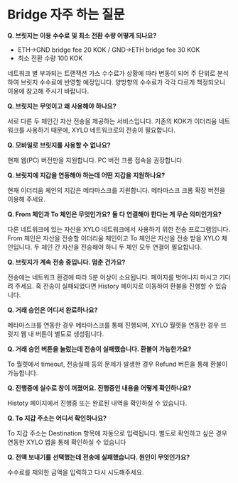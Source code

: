 # Bridge 자주 하는 질문

**Q. 브릿지는 이용 수수료 및 최소 전환 수량 어떻게 되나요?**&#x20;

* ETH->GND bridge fee 20 KOK / GND->ETH bridge fee 30 KOK&#x20;
* 최소 전환 수량 100 KOK&#x20;

네트워크 별 부과되는 트랜잭션 가스 수수료가 상황에 따라 변동이 되어 주 단위로 분석하여 브릿지 수수료에 반영할 예정입니다. 양방향의 수수료가 각각 다르게 책정되오니 이용에 참고해 주시기 바랍니다.

**Q. 브릿지는 무엇이고 왜 사용해야 하나요?**&#x20;

서로 다른 두 체인간 자산 전송을 제공하는 서비스입니다. 기존의 KOK가 이더리움 네트워크를 사용하기 때문에, XYLO 네트워크로의 전송이 필요합니다.

**Q. 모바일로 브릿지를 사용할 수 없나요?**&#x20;

현재 웹(PC) 버전만을 지원합니다. PC 버전 크롬 접속을 권장합니다.

**Q. 브릿지에 지갑을 연동해야 하는데 어떤 지갑을 지원하나요?**&#x20;

현재 이더리움 체인의 지갑은 메타마스크를 지원합니다. 메타마스크 크롬 확장 버전을 이용해 주세요.

**Q. From 체인과 To 체인은 무엇인가요? 둘 다 연결해야 한다는 게 무슨 의미인가요?**&#x20;

다른 네트워크에 있는 자산을 XYLO 네트워크에서 사용하기 위한 전송 프로그램입니다. From 체인은 자산을 전송할 이더리움 체인이고 To 체인은 자산을 전송 받을 XYLO 체인입니다. 두 체인 간 자산을 전송해야 하니 두 체인 모두 연결이 필요합니다.

**Q. 브릿지가 계속 전송 중입니다. 멈춘 건가요?**&#x20;

전송에는 네트워크 환경에 따라 5분 이상이 소요됩니다. 페이지를 벗어나지 마시고 기다려 주세요. 혹 전송이 실패되었다면 History 페이지로 이동하여 환불을 진행할 수 있습니다.

**Q. 거래 승인은 어디서 완료하나요?**&#x20;

메타마스크를 연동한 경우 메타마스크를 통해 진행되며, XYLO 월렛을 연동한 경우 브릿지 웹 내 버튼이 별도로 생성됩니다.

**Q. 거래 승인 버튼을 눌렀는데 전송이 실패했습니다. 환불이 가능한가요?**&#x20;

To 월렛에서 timeout, 전송실패 등의 문제가 발생한 경우 Refund 버튼을 통해 환불이 가능합니다.

**Q. 진행중에 실수로 창이 꺼졌어요. 진행중인 내용을 어떻게 확인하나요?**&#x20;

Histoty 페이지에서 진행중 또는 완료된 내역을 확인하실 수 있습니다.

**Q. To 지갑 주소는 어디서 확인하나요?**&#x20;

To 지갑 주소는 Destination 항목에 자동으로 입력됩니다. 별도로 확인하고 싶은 경우 연동한 XYLO 앱을 통해 확인하실 수 있습니다

**Q. 전액 보내기를 선택했는데 전송에 실패했습니다. 원인이 무엇인가요?**&#x20;

수수료를 제외한 금액을 입력하고 다시 시도해주세요.
